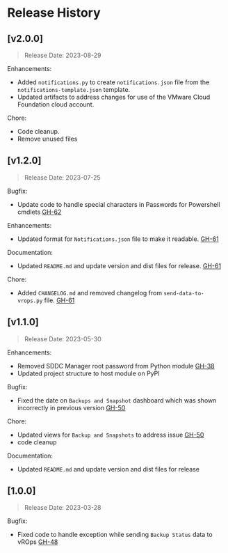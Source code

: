 # Release History

## [v2.0.0]

> Release Date: 2023-08-29

Enhancements:

- Added `notifications.py` to create `notifications.json` file from the `notifications-template.json` template.
- Updated artifacts to address changes for use of the VMware Cloud Foundation cloud account.

Chore:

- Code cleanup.
- Remove unused files

## [v1.2.0]

> Release Date: 2023-07-25

Bugfix:

- Update code to handle special characters in Passwords for Powershell cmdlets  [GH-62](https://github.com/vmware-samples/validated-solutions-for-cloud-foundation/issues/62)

Enhancements:

- Updated format for `Notifications.json` file to make it readable. [GH-61](https://github.com/vmware-samples/validated-solutions-for-cloud-foundation/issues/61)

Documentation:

- Updated `README.md` and update version and dist files for release. [GH-61](https://github.com/vmware-samples/validated-solutions-for-cloud-foundation/issues/61)

Chore:

- Added `CHANGELOG.md` and removed changelog from `send-data-to-vrops.py` file. [GH-61](https://github.com/vmware-samples/validated-solutions-for-cloud-foundation/issues/61)

## [v1.1.0]

> Release Date: 2023-05-30

Enhancements:

- Removed SDDC Manager root password from Python module [GH-38](https://github.com/vmware-samples/validated-solutions-for-cloud-foundation/issues/38)
- Updated project structure to host module on PyPI
  
Bugfix:

- Fixed the date on `Backups and Snapshot` dashboard which was shown incorrectly in previous version [GH-50](https://github.com/vmware-samples/validated-solutions-for-cloud-foundation/issues/50)

Chore:

- Updated views for `Backup and Snapshots` to address issue [GH-50](https://github.com/vmware-samples/validated-solutions-for-cloud-foundation/issues/50)
- code cleanup

Documentation:

- Updated `README.md` and update version and dist files for release

## [1.0.0]

> Release Date: 2023-03-28

Bugfix:

- Fixed code to handle exception while sending `Backup Status` data to vROps [GH-48](https://github.com/vmware-samples/validated-solutions-for-cloud-foundation/issues/48)
